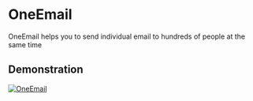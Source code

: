 # OneEmail
OneEmail helps you to send individual email to hundreds of people at the same time

## Demonstration
[![OneEmail](https://img.youtube.com/vi/UP33r8O6qCM/0.jpg)](https://www.youtube.com/watch?v=UP33r8O6qCM)
